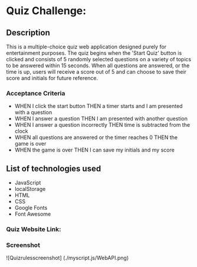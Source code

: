 # Quiz Challenge:

## Description

This is a multiple-choice quiz web application designed purely for entertainment purposes. The quiz begins when the 'Start Quiz' button is clicked and consists of 5 randomly selected questions on a variety of topics to be answered within 15 seconds. When all questions are answered, or the time is up, users will receive a score out of 5 and can choose to save their score and initials for future reference.

### Acceptance Criteria

* WHEN I click the start button THEN a timer starts and I am presented with a question
* WHEN I answer a question THEN I am presented with another question
* WHEN I answer a question incorrectly THEN time is subtracted from the clock
* WHEN all questions are answered or the timer reaches 0 THEN the game is over
* WHEN the game is over THEN I can save my initials and my score




## List of technologies used

- JavaScript
- localStorage 
- HTML
- CSS 
- Google Fonts
- Font Awesome 



### Quiz Website Link:






### Screenshot

![Quizrulesscreenshot] (./myscript.js/WebAPI.png)